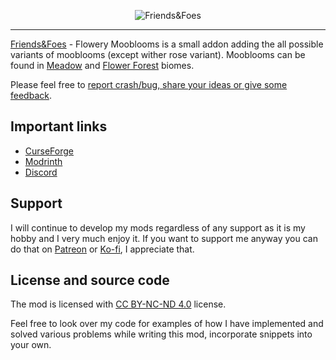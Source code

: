 <p align="center">
    <img src="https://github.com/Faboslav/friends-and-foes/blob/master/.github/assets/logo/logo.jpg?raw=true" title="Friends&Foes" alt="Friends&Foes">
</p>

---

[Friends&Foes] - Flowery Mooblooms is a small addon adding the all possible variants of mooblooms (except wither rose variant). Mooblooms can be found in [Meadow] and [Flower Forest] biomes.

Please feel free to [report crash/bug, share your ideas or give some feedback].

## Important links

- [CurseForge]
- [Modrinth]
- [Discord]

## Support

I will continue to develop my mods regardless of any support as it is my hobby and I very much enjoy it. If you want to support me anyway you can
do that on [Patreon] or [Ko-fi], I appreciate that.

## License and source code

The mod is licensed with [CC BY-NC-ND 4.0] license.

Feel free to look over my code for examples of how I have implemented and solved various problems while writing this
mod, incorporate snippets into your own.

[Friends&Foes]: https://github.com/Faboslav/friends-and-foes

[Meadow]: https://minecraft.fandom.com/wiki/Mountains#Meadow

[Flower Forest]: https://minecraft.fandom.com/wiki/Forest#Flower_forest

[report crash/bug, share your ideas or give some feedback]: https://github.com/Faboslav/friends-and-foes-flowery-mooblooms/issues/new/choose

[CurseForge]: https://www.curseforge.com/minecraft/mc-mods/friends-and-foes-flowery-mooblooms

[Modrinth]: https://modrinth.com/mod/friends-and-foes-flowery-mooblooms

[Discord]: https://discord.com/invite/QGwFvvMQCn

[Patreon]: https://www.patreon.com/Faboslav

[Ko-fi]: https://ko-fi.com/faboslav

[CC BY-NC-ND 4.0]: https://github.com/Faboslav/friends-and-foes-flowery-mooblooms/blob/master/LICENSE.txt